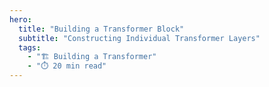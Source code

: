 ```yaml
---
hero:
  title: "Building a Transformer Block"
  subtitle: "Constructing Individual Transformer Layers"
  tags:
    - "🏗️ Building a Transformer"
    - "⏱️ 20 min read"
---
```


